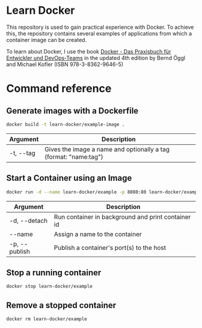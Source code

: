 # Learn Docker
This repository is used to gain practical experience with Docker. To achieve this, the repository contains several examples of applications from which a container image can be created.

To learn about Docker, I use the book [Docker - Das Praxisbuch für Entwickler und DevOps-Teams](https://www.rheinwerk-verlag.de/5742) in the updated 4th edition by Bernd Öggl and Michael Kofler (ISBN 978-3-8362-9646-5)

# Command reference

## Generate images with a Dockerfile

```bash
docker build -t learn-docker/example-image .
```

| Argument  | Description                                                      |
| --------- | ---------------------------------------------------------------- |
| -t, --tag | Gives the image a name and optionally a tag (format: "name:tag") |

## Start a Container using an Image
```bash
docker run -d --name learn-docker/example -p 8080:80 learn-docker/example-image
```

| Argument      | Description                                        |
| ------------- | -------------------------------------------------- |
| -d, --detach  | Run container in background and print container id |
| --name        | Assign a name to the container                     |
| -p, --publish | Publish a container's port(s) to the host          |

## Stop a running container
```bash
docker stop learn-docker/example
```

## Remove a stopped container
```bash
docker rm learn-docker/example
```